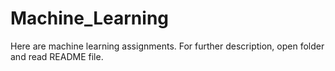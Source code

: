 # Machine_Learning
Here are machine learning assignments. For further description, open folder and read README file.
